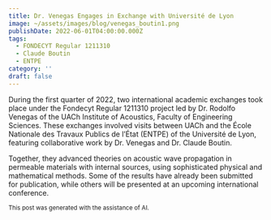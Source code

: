 ```yaml
---
title: Dr. Venegas Engages in Exchange with Université de Lyon
image: ~/assets/images/blog/venegas_boutin1.png
publishDate: 2022-06-01T04:00:00.000Z
tags:
  - FONDECYT Regular 1211310
  - Claude Boutin
  - ENTPE
category: ''
draft: false
---
```


During the first quarter of 2022, two international academic exchanges took place under the Fondecyt Regular 1211310 project led by Dr. Rodolfo Venegas of the UACh Institute of Acoustics, Faculty of Engineering Sciences. These exchanges involved visits between UACh and the École Nationale des Travaux Publics de l’État (ENTPE) of the Université de Lyon, featuring collaborative work by Dr. Venegas and Dr. Claude Boutin.

Together, they advanced theories on acoustic wave propagation in permeable materials with internal sources, using sophisticated physical and mathematical methods. Some of the results have already been submitted for publication, while others will be presented at an upcoming international conference.

<p><small>This post was generated with the assistance of AI.</small></p>
